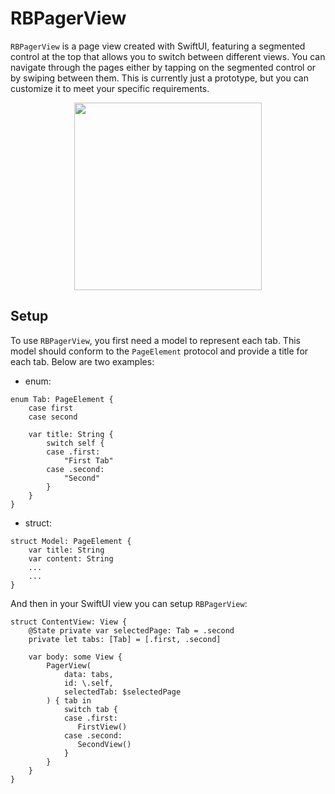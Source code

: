 # RBPagerView

`RBPagerView` is a page view created with SwiftUI, featuring a segmented control at the top that allows you to switch between different views. You can navigate through the pages either by tapping on the segmented control or by swiping between them. 
This is currently just a prototype, but you can customize it to meet your specific requirements.

<p align=center>
    <img src="https://github.com/rezabina86/RBPagerView/assets/22550304/366b1642-8f89-4e58-91cc-35e11d144ce4" width=300 class="center">
</p>


## Setup

To use `RBPagerView`, you first need a model to represent each tab. 
This model should conform to the `PageElement` protocol and provide a title for each tab. 
Below are two examples:
- enum:
```
enum Tab: PageElement {
    case first
    case second
    
    var title: String {
        switch self {
        case .first:
            "First Tab"
        case .second:
            "Second"
        }
    }
}
```
- struct:
```
struct Model: PageElement {
    var title: String
    var content: String
    ...
    ...
}
```

And then in your SwiftUI view you can setup `RBPagerView`:

```
struct ContentView: View {
    @State private var selectedPage: Tab = .second
    private let tabs: [Tab] = [.first, .second]

    var body: some View {
        PagerView(
            data: tabs,
            id: \.self,
            selectedTab: $selectedPage
        ) { tab in
            switch tab {
            case .first:
               FirstView()
            case .second:
               SecondView()
            }
        }
    }
}
```
